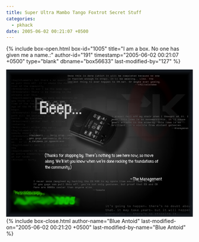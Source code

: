 ```yaml
---
title: Super Ultra Mambo Tango Foxtrot Secret Stuff
categories:
  - pkhack
date: 2005-06-02 00:21:07 +0500
---
```

{% include box-open.html box-id="1005" title="I am a box.  No one has given me a name.:" author-id="191" timestamp="2005-06-02 00:21:07 +0500" type="blank" dbname="box56633" last-modified-by="127" %}
<center><img src="pk_pixx/pkhqprop.png" /></center>
{% include box-close.html author-name="Blue Antoid" last-modified-on="2005-06-02 00:21:20 +0500" last-modified-by-name="Blue Antoid" %}
